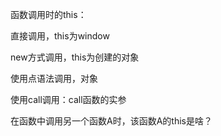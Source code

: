 函数调用时的this：

直接调用，this为window

new方式调用，this为创建的对象

使用点语法调用，对象

使用call调用：call函数的实参



在函数中调用另一个函数A时，该函数A的this是啥？